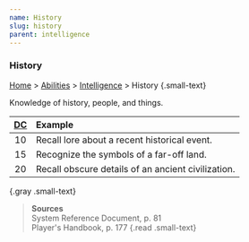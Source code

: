 ```yaml
---
name: History
slug: history
parent: intelligence
---
```

### History
[Home](dm-operations-center) > [Abilities](abilities-menu) > [Intelligence](intelligence) > History {.small-text}

Knowledge of history, people, and things.

| [DC](difficulty-class) | Example                          |
| :--: | :------------------------------------------------- |
|  10  | Recall lore about a recent historical event.       |
|  15  | Recognize the symbols of a far-off land.           |
|  20  | Recall obscure details of an ancient civilization. |
{.gray .small-text}

> **Sources** <br/>
> System Reference Document, p. 81<br/>
> Player's Handbook, p. 177
{.read .small-text}


